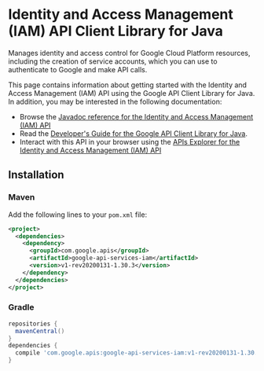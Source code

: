 # Identity and Access Management (IAM) API Client Library for Java

Manages identity and access control for Google Cloud Platform resources, including the creation of service accounts, which you can use to authenticate to Google and make API calls.

This page contains information about getting started with the Identity and Access Management (IAM) API
using the Google API Client Library for Java. In addition, you may be interested
in the following documentation:

* Browse the [Javadoc reference for the Identity and Access Management (IAM) API][javadoc]
* Read the [Developer's Guide for the Google API Client Library for Java][google-api-client].
* Interact with this API in your browser using the [APIs Explorer for the Identity and Access Management (IAM) API][api-explorer]

## Installation

### Maven

Add the following lines to your `pom.xml` file:

```xml
<project>
  <dependencies>
    <dependency>
      <groupId>com.google.apis</groupId>
      <artifactId>google-api-services-iam</artifactId>
      <version>v1-rev20200131-1.30.3</version>
    </dependency>
  </dependencies>
</project>
```

### Gradle

```gradle
repositories {
  mavenCentral()
}
dependencies {
  compile 'com.google.apis:google-api-services-iam:v1-rev20200131-1.30.3'
}
```

[javadoc]: https://googleapis.dev/java/google-api-services-iam/latest/index.html
[google-api-client]: https://github.com/googleapis/google-api-java-client/
[api-explorer]: https://developers.google.com/apis-explorer/#p/iam/v1/

